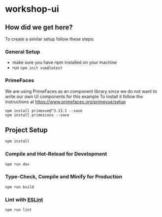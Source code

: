 # workshop-ui


## How did we get here?
To create a similar setup follow these steps:

### General Setup
+ make sure you have npm installed on your machine
+ run `npm init vue@latest` 

### PrimeFaces
We are using PrimeFaces as an component library since we do not want to write our own UI components for this example
To install it follow the instructions at https://www.primefaces.org/primevue/setup

```
npm install primevue@^3.13.1 --save
npm install primeicons --save
```

## Project Setup

```sh
npm install
```

### Compile and Hot-Reload for Development

```sh
npm run dev
```

### Type-Check, Compile and Minify for Production

```sh
npm run build
```

### Lint with [ESLint](https://eslint.org/)

```sh
npm run lint
```
